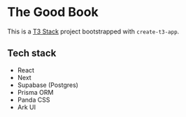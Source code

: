# The Good Book

This is a [T3 Stack](https://create.t3.gg/) project bootstrapped with `create-t3-app`.

## Tech stack

* React
* Next
* Supabase (Postgres)
* Prisma ORM
* Panda CSS
* Ark UI
